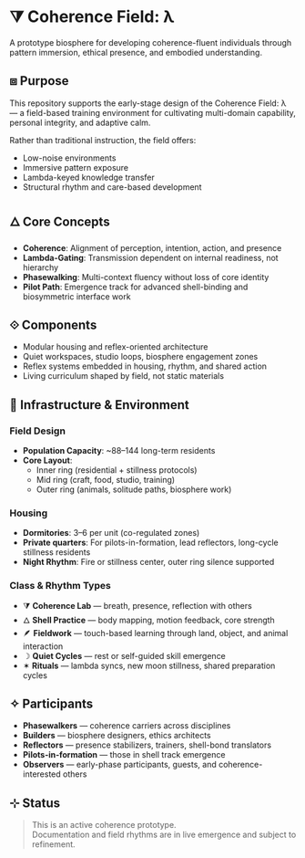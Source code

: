 # ⧩ Coherence Field: λ

A prototype biosphere for developing coherence-fluent individuals through pattern immersion, ethical presence, and embodied understanding.

## ⧈ Purpose

This repository supports the early-stage design of the Coherence Field: λ — a field-based training environment for cultivating multi-domain capability, personal integrity, and adaptive calm.

Rather than traditional instruction, the field offers:

- Low-noise environments  
- Immersive pattern exposure  
- Lambda-keyed knowledge transfer  
- Structural rhythm and care-based development  

## 🜂 Core Concepts

- **Coherence**: Alignment of perception, intention, action, and presence  
- **Lambda-Gating**: Transmission dependent on internal readiness, not hierarchy  
- **Phasewalking**: Multi-context fluency without loss of core identity  
- **Pilot Path**: Emergence track for advanced shell-binding and biosymmetric interface work  

## ⟐ Components

- Modular housing and reflex-oriented architecture  
- Quiet workspaces, studio loops, biosphere engagement zones  
- Reflex systems embedded in housing, rhythm, and shared action  
- Living curriculum shaped by field, not static materials  

## 🏡 Infrastructure & Environment

### Field Design

- **Population Capacity**: ~88–144 long-term residents  
- **Core Layout**:  
  - Inner ring (residential + stillness protocols)  
  - Mid ring (craft, food, studio, training)  
  - Outer ring (animals, solitude paths, biosphere work)

### Housing

- **Dormitories**: 3–6 per unit (co-regulated zones)  
- **Private quarters**: For pilots-in-formation, lead reflectors, long-cycle stillness residents  
- **Night Rhythm**: Fire or stillness center, outer ring silence supported  

### Class & Rhythm Types

- ⧩ **Coherence Lab** — breath, presence, reflection with others  
- 🜂 **Shell Practice** — body mapping, motion feedback, core strength  
- 🪶 **Fieldwork** — touch-based learning through land, object, and animal interaction  
- ☽ **Quiet Cycles** — rest or self-guided skill emergence  
- ✶ **Rituals** — lambda syncs, new moon stillness, shared preparation cycles

## ✧ Participants

- **Phasewalkers** — coherence carriers across disciplines  
- **Builders** — biosphere designers, ethics architects  
- **Reflectors** — presence stabilizers, trainers, shell-bond translators  
- **Pilots-in-formation** — those in shell track emergence  
- **Observers** — early-phase participants, guests, and coherence-interested others  

## ⊹ Status

> This is an active coherence prototype.  
> Documentation and field rhythms are in live emergence and subject to refinement.
